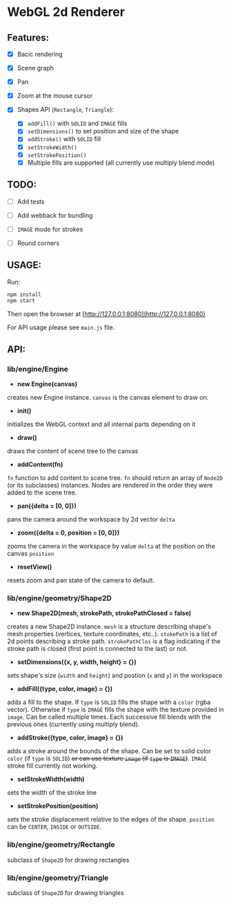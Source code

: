 # WebGL 2d Renderer

## Features:
   
   - [x] Bacic rendering
   - [x] Scene graph
   - [x] Pan
   - [x] Zoom at the mouse cursor
   - [x] Shapes API (`Rectangle`, `Triangle`):
      
      - [x] `addFill()` with `SOLID` and `IMAGE` fills 
      - [x] `setDimensions()` to set position and size of the shape
      - [x] `addStroke()` with `SOLID` fill
      - [x] `setStrokeWidth()`
      - [x] `setStrokePosition()`
      - [x] Multiple fills are supported (all currently use multiply blend mode)

## TODO:

   - [ ] Add tests
   - [ ] Add webback for bundling
   - [ ] `IMAGE` mode for strokes
   - [ ] Round corners


## USAGE:

Run:

```bash
npm install
npm start 
```
Then open the browser at [http://127.0.0.1:8080](http://127.0.0.1:8080)


For API usage please see `main.js` file.

## API:

### **lib/engine/Engine**

   - **new Engine(canvas)**

   creates new Engine instance. `canvas` is the canvas element to draw on.

   - **init()**

   initializes the WebGL context and all internal parts depending on it

   - **draw()** 

   draws the content of scene tree to the canvas

   - **addContent(fn)**

   `fn` function to add content to scene tree. `fn` should return an array of `Node2D` (or its subclasses) instances. Nodes are rendered in the order they were added to the scene tree.

   - **pan({delta = [0, 0]})**

   pans the camera around the workspace by 2d vector `delta`

   - **zoom({delta = 0, position = [0, 0]})**

   zooms the camera in the workspace by value `delta` at the position on the canvas `position`

   - **resetView()**

   resets zoom and pan state of the camera to default.

### **lib/engine/geometry/Shape2D**
   
   - **new Shape2D(mesh, strokePath, strokePathClosed = false)**

   creates a new Shape2D instance. `mesh` is a structure describing shape's mesh properties (vertices, texture coordinates, etc..). `stokePath` is a list of 2d points describing a stroke path. `strokePathClos` is a flag indicating if the stroke path is closed (first point is connected to the last) or not.

   - **setDimensions({x, y, width, height} = {})**

   sets shape's size (`width` and `height`) and postion (`x` and `y`) in the workspace 

   - **addFill({type, color, image} = {})**

   adds a fill to the shape. If `type` is `SOLID` fills the shape with a `color` (rgba vector). Otherwise if `type` is `IMAGE` fills the shape with the texture provided in `image`. Can be called multiple times. Each successive fill blends with the previous ones (currently using multiply blend).

   - **addStroke({type, color, image} = {})**

   adds a stroke around the bounds of the shape. Can be set to solid color `color` (if `type` is `SOLID`) ~~or can use texture `image` (if `type` is `IMAGE`)~~. `IMAGE` stroke fill currently not working.

   - **setStrokeWidth(width)**

   sets the width of the stroke line

   - **setStrokePosition(position)**

   sets the stroke displacement relative to the edges of the shape. `position` can be `CENTER`, `INSIDE` or `OUTSIDE`.

### **lib/engine/geometry/Rectangle**

   subclass of `Shape2D` for drawing rectangles

### **lib/engine/geometry/Triangle**

   subclass of `Shape2D` for drawing triangles

